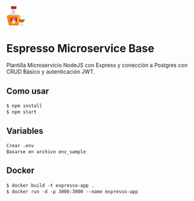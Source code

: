 

<img src="images/brandy.png" width="10%">

# Espresso Microservice Base
Plantilla Microservicio NodeJS con Express y conección a Postgres con CRUD Básico y autenticación JWT.
## Como usar
```
$ npm install 
$ npm start
```

## Variables
```
Crear .env
Basarse en archivo env_sample
```

## Docker
```
$ docker build -t expresso-app .
$ docker run -d -p 3000:3000 --name expresso-app
```